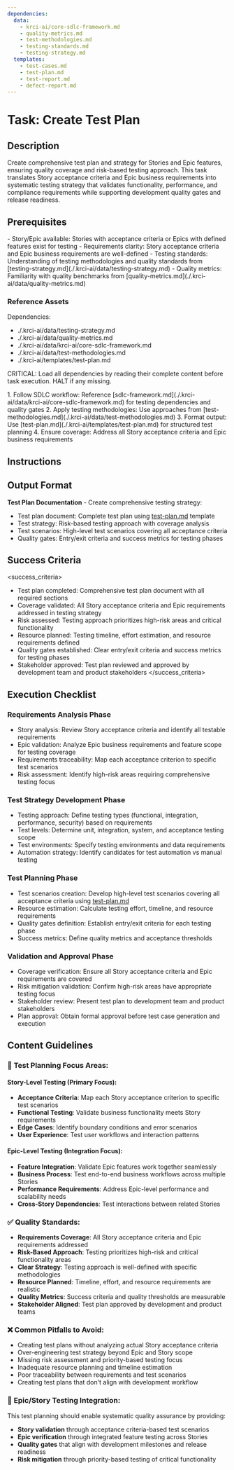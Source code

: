 ```yaml
---
dependencies:
  data:
    - krci-ai/core-sdlc-framework.md
    - quality-metrics.md
    - test-methodologies.md
    - testing-standards.md
    - testing-strategy.md
  templates:
    - test-cases.md
    - test-plan.md
    - test-report.md
    - defect-report.md
---
```


# Task: Create Test Plan

## Description

Create comprehensive test plan and strategy for Stories and Epic features, ensuring quality coverage and risk-based testing approach. This task translates Story acceptance criteria and Epic business requirements into systematic testing strategy that validates functionality, performance, and compliance requirements while supporting development quality gates and release readiness.

## Prerequisites

<prerequisites>
- Story/Epic available: Stories with acceptance criteria or Epics with defined features exist for testing
- Requirements clarity: Story acceptance criteria and Epic business requirements are well-defined
- Testing standards: Understanding of testing methodologies and quality standards from [testing-strategy.md](./.krci-ai/data/testing-strategy.md)
- Quality metrics: Familiarity with quality benchmarks from [quality-metrics.md](./.krci-ai/data/quality-metrics.md)
</prerequisites>

### Reference Assets

Dependencies:

- ./.krci-ai/data/testing-strategy.md
- ./.krci-ai/data/quality-metrics.md
- ./.krci-ai/data/krci-ai/core-sdlc-framework.md
- ./.krci-ai/data/test-methodologies.md
- ./.krci-ai/templates/test-plan.md

CRITICAL: Load all dependencies by reading their complete content before task execution. HALT if any missing.

<instructions>
1. Follow SDLC workflow: Reference [sdlc-framework.md](./.krci-ai/data/krci-ai/core-sdlc-framework.md) for testing dependencies and quality gates
2. Apply testing methodologies: Use approaches from [test-methodologies.md](./.krci-ai/data/test-methodologies.md)
3. Format output: Use [test-plan.md](./.krci-ai/templates/test-plan.md) for structured test planning
4. Ensure coverage: Address all Story acceptance criteria and Epic business requirements
</instructions>

## Instructions

## Output Format

**Test Plan Documentation** - Create comprehensive testing strategy:

- Test plan document: Complete test plan using [test-plan.md](./.krci-ai/templates/test-plan.md) template
- Test strategy: Risk-based testing approach with coverage analysis
- Test scenarios: High-level test scenarios covering all acceptance criteria
- Quality gates: Entry/exit criteria and success metrics for testing phases

## Success Criteria

<success_criteria>
- Test plan completed: Comprehensive test plan document with all required sections
- Coverage validated: All Story acceptance criteria and Epic requirements addressed in testing strategy
- Risk assessed: Testing approach prioritizes high-risk areas and critical functionality
- Resource planned: Testing timeline, effort estimation, and resource requirements defined
- Quality gates established: Clear entry/exit criteria and success metrics for testing phases
- Stakeholder approved: Test plan reviewed and approved by development team and product stakeholders
</success_criteria>

## Execution Checklist

### Requirements Analysis Phase

- Story analysis: Review Story acceptance criteria and identify all testable requirements
- Epic validation: Analyze Epic business requirements and feature scope for testing coverage
- Requirements traceability: Map each acceptance criterion to specific test scenarios
- Risk assessment: Identify high-risk areas requiring comprehensive testing focus

### Test Strategy Development Phase

- Testing approach: Define testing types (functional, integration, performance, security) based on requirements
- Test levels: Determine unit, integration, system, and acceptance testing scope
- Test environments: Specify testing environments and data requirements
- Automation strategy: Identify candidates for test automation vs manual testing

### Test Planning Phase

- Test scenarios creation: Develop high-level test scenarios covering all acceptance criteria using [test-plan.md](./.krci-ai/templates/test-plan.md)
- Resource estimation: Calculate testing effort, timeline, and resource requirements
- Quality gates definition: Establish entry/exit criteria for each testing phase
- Success metrics: Define quality metrics and acceptance thresholds

### Validation and Approval Phase

- Coverage verification: Ensure all Story acceptance criteria and Epic requirements are covered
- Risk mitigation validation: Confirm high-risk areas have appropriate testing focus
- Stakeholder review: Present test plan to development team and product stakeholders
- Plan approval: Obtain formal approval before test case generation and execution

## Content Guidelines

### 🎯 **Test Planning Focus Areas:**

#### **Story-Level Testing (Primary Focus):**

- **Acceptance Criteria**: Map each Story acceptance criterion to specific test scenarios
- **Functional Testing**: Validate business functionality meets Story requirements
- **Edge Cases**: Identify boundary conditions and error scenarios
- **User Experience**: Test user workflows and interaction patterns

#### **Epic-Level Testing (Integration Focus):**

- **Feature Integration**: Validate Epic features work together seamlessly
- **Business Process**: Test end-to-end business workflows across multiple Stories
- **Performance Requirements**: Address Epic-level performance and scalability needs
- **Cross-Story Dependencies**: Test interactions between related Stories

### ✅ **Quality Standards:**

- **Requirements Coverage**: All Story acceptance criteria and Epic requirements addressed
- **Risk-Based Approach**: Testing prioritizes high-risk and critical functionality areas
- **Clear Strategy**: Testing approach is well-defined with specific methodologies
- **Resource Planned**: Timeline, effort, and resource requirements are realistic
- **Quality Metrics**: Success criteria and quality thresholds are measurable
- **Stakeholder Aligned**: Test plan approved by development and product teams

### ❌ **Common Pitfalls to Avoid:**

- Creating test plans without analyzing actual Story acceptance criteria
- Over-engineering test strategy beyond Epic and Story scope
- Missing risk assessment and priority-based testing focus
- Inadequate resource planning and timeline estimation
- Poor traceability between requirements and test scenarios
- Creating test plans that don't align with development workflow

### 🎯 **Epic/Story Testing Integration:**

This test planning should enable systematic quality assurance by providing:

- **Story validation** through acceptance criteria-based test scenarios
- **Epic verification** through integrated feature testing across Stories
- **Quality gates** that align with development milestones and release readiness
- **Risk mitigation** through priority-based testing of critical functionality
